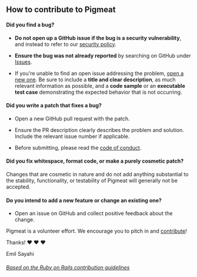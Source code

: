 ## How to contribute to Pigmeat

#### **Did you find a bug?**

* **Do not open up a GitHub issue if the bug is a security vulnerability**, and instead to refer to our [security policy](https://github.com/MadeByEmil/Pigmeat/blob/master/SECURITY.md).

* **Ensure the bug was not already reported** by searching on GitHub under [Issues](https://github.com/MadeByEmil/Pigmeat/issues).

* If you're unable to find an open issue addressing the problem, [open a new one](https://github.com/MadeByEmil/Pigmeat/issues/new/choose). Be sure to include a **title and clear description**, as much relevant information as possible, and a **code sample** or an **executable test case** demonstrating the expected behavior that is not occurring.

#### **Did you write a patch that fixes a bug?**

* Open a new GitHub pull request with the patch.

* Ensure the PR description clearly describes the problem and solution. Include the relevant issue number if applicable.

* Before submitting, please read the [code of conduct](https://github.com/MadeByEmil/Pigmeat/blob/master/CODE_OF_CONDUCT.md).

#### **Did you fix whitespace, format code, or make a purely cosmetic patch?**

Changes that are cosmetic in nature and do not add anything substantial to the stability, functionality, or testability of Pigmeat will generally not be accepted.

#### **Do you intend to add a new feature or change an existing one?**

* Open an issue on GitHub and collect positive feedback about the change.

Pigmeat is a volunteer effort. We encourage you to pitch in and [contribute](https://github.com/MadeByEmil/Pigmeat/compare)!

Thanks! :heart: :heart: :heart:

Emil Sayahi


###### [Based on the Ruby on Rails contribution guidelines](https://github.com/rails/rails/blob/master/CONTRIBUTING.md)